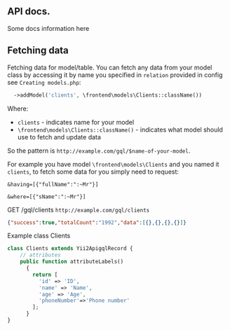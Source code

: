 ## API docs.
Some docs information here
## Fetching data
Fetching data for model/table.
You can fetch any data from your model class by accessing it by name you specified in `relation` provided in config see `Creating models.php`:
```php
  ->addModel('clients', \frontend\models\Clients::className())
   ```
Where:
* `clients` - indicates name for your model
* `\frontend\models\Clients::className()` - indicates what model should use to fetch and update data

So the pattern is `http://example.com/gql/$name-of-your-model`.

For example you have model `\frontend\models\Clients` and you named it `clients`, to fetch some data for you simply need to request:
 
```&having=[{"fullName":":~Mr"}]```

```&where=[{"sName":":~Mr"}]```

GET /gql/clients `http://example.com/gql/clients`
```json
{"success":true,"totalCount":"1992","data":[{},{},{},{}]}
```
 
Example class Clients
```php
class Clients extends Yii2ApigqlRecord {
    // attributes
    public function attributeLabels()
      {
        return [
          'id' => 'ID',
          'name' => 'Name',
          'age' => 'Age',
          'phoneNumber'=>'Phone number'
        ];
      }
}
```
